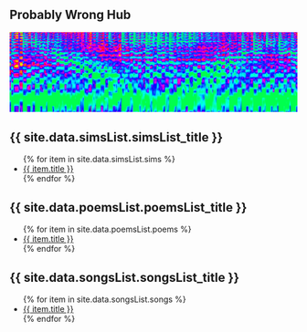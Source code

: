 ## Probably Wrong Hub

![Spectrum Banner](/images/spectrum_banner.png)

<h2>{{ site.data.simsList.simsList_title }}</h2>
<ul>
   {% for item in site.data.simsList.sims %}
      <li><a href="{{ item.url }}">{{ item.title }}</a></li>
   {% endfor %}
</ul>

<h2>{{ site.data.poemsList.poemsList_title }}</h2>
<ul>
   {% for item in site.data.poemsList.poems %}
      <li><a href="{{ item.url }}">{{ item.title }}</a></li>
   {% endfor %}
</ul>

<h2>{{ site.data.songsList.songsList_title }}</h2>
<ul>
   {% for item in site.data.songsList.songs %}
      <li><a href="{{ item.url }}">{{ item.title }}</a></li>
   {% endfor %}
</ul>
